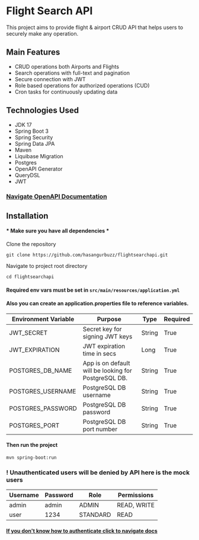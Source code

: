 # Flight Search API

This project aims to provide flight & airport CRUD API that helps users to securely make any operation.

## Main Features

- CRUD operations both Airports and Flights
- Search operations with full-text and pagination
- Secure connection with JWT
- Role based operations for authorized operations (CUD)
- Cron tasks for continuously updating data

## Technologies Used

- JDK 17
- Spring Boot 3
- Spring Security
- Spring Data JPA
- Maven
- Liquibase Migration
- Postgres
- OpenAPI Generator
- QueryDSL
- JWT

### [Navigate OpenAPI Documentation](https://github.com/hasangurbuzz/flightsearchapi/blob/master/src/main/resources/openapi/openapi.yaml)

## Installation

#### * Make sure you have all dependencies * 

Clone the repository

```
git clone https://github.com/hasangurbuzz/flightsearchapi.git
```

Navigate to project root directory

```
cd flightsearchapi
```

#### Required env vars must be set in ``src/main/resources/application.yml``
#### Also you can create an application.properties file to reference variables.

| Environment Variable 	 | Purpose                                              	 | Type   	   | Required 	|
|------------------------|-------------------------------------------------------|------------|----------	|
| JWT_SECRET           	 | Secret key for signing JWT keys                      	 | String 	   | True     	|
| JWT_EXPIRATION       	 | JWT expiration time in secs                          	 | Long   	   | True     	|
| POSTGRES_DB_NAME     	 | App is on default will be looking for PostgreSQL DB. 	 | String 	   | True     	|
| POSTGRES_USERNAME    	 | PostgreSQL DB username                               	 | String 	   | True     	|
| POSTGRES_PASSWORD    	 | PostgreSQL DB password                               	 | String 	   | True     	|
| POSTGRES_PORT          | PostgreSQL DB port number                             | String     | True  

#### Then run the project

```
mvn spring-boot:run
```

### ! Unauthenticated users will be denied by API here is the mock users
| Username 	| Password 	| Role     	| Permissions 	|
|----------	|----------	|----------	|-------------	|
| admin    	| admin    	| ADMIN    	| READ, WRITE 	|
| user     	| 1234     	| STANDARD 	| READ        	|

#### [If you don't know how to authenticate click to navigate docs](https://github.com/hasangurbuzz/flightsearchapi/blob/master/src/main/resources/openapi/openapi.yaml)
